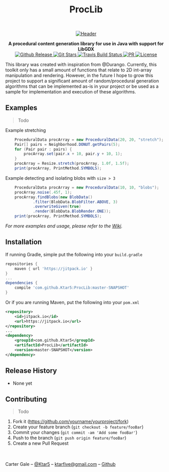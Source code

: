 <h1 align="center"> ProcLib </h1> <br>
<p align="center">
  <a href="https://github.com/Ktar5/ProcLib">
    <img alt="Header" title="Header" src="https://i.imgur.com/79Za4X7.gif">
  </a>
</p>
<div align="center">
  <strong>A procedural content generation library for use in Java with support for LibGDX</strong>
</div>

<div align="center">
  <!-- Github Release -->
  <a href="https://github.com/Ktar5/ProcLib">
    <img src="https://img.shields.io/github/release/Ktar5/ProcLib.svg?style=flat-square"
      alt="Github Release" />
  </a>
  <!-- Git Stars -->
  <a href="https://github.com/Ktar5/ProcLib/stargazers">
    <img src="https://img.shields.io/github/stars/Ktar5/ProcLib.svg?style=flat-square"
      alt="Git Stars" />
  </a>
  <!-- Build Status -->
  <a href="https://travis-ci.org/Ktar5/ProcLib">
    <img src="https://img.shields.io/travis/Ktar5/ProcLib.svg?style=flat-square"
      alt="Travis Build Status" />
  </a>
  <!-- PR Welcome -->
  <a href="http://makeapullrequest.com">
    <img src="https://img.shields.io/badge/PRs-welcome-brightgreen.svg?style=flat-square"
      alt="PR" />
  </a>
  <!-- License -->
  <a href="https://github.com/Ktar5/ProcLib/blob/master/License.txt">
    <img src="https://img.shields.io/github/license/Ktar5/ProcLib.svg?style=flat-square"
      alt="License" />
  </a>
</div>

This library was created with inspiration from @Durango. Currently, this toolkit only has a small amount of
functions that relate to 2D int-array manipulation and rendering. However, in the future I hope to grow this
project to support a significant amount of random/procedural generation algorithms that can be implemented as-is
in your project or be used as a sample for implementation and execution of these algorithms.

## Examples
>Todo

Example stretching
```java
    ProceduralData procArray = new ProceduralData(20, 20, "stretch");
    Pair[] pairs = Neighborhood.DONUT.getPairs(5);
    for (Pair pair : pairs) {
        procArray.set(pair.x + 10, pair.y + 10, 1);
    }
    procArray = Resize.stretch(procArray, 1.0f, 1.5f);
    print(procArray, PrintMethod.SYMBOLS);
```

Example detecting and isolating blobs with `size > 3`
```java
    ProceduralData procArray = new ProceduralData(10, 10, "blobs");
    procArray.noise(.45f, 1);
    procArray.findBlobs(new BlobData()
            .filter(BlobData.BlobFilter.ABOVE, 3)
            .overwriteGiven(true)
            .render(BlobData.BlobRender.ONE));
    print(procArray, PrintMethod.SYMBOLS);
```

_For more examples and usage, please refer to the [Wiki][wiki]._

## Installation
If running Gradle, simple put the following into your `build.gradle`
```groovy
repositories {
    maven { url 'https://jitpack.io' }
}
...
dependencies {
    compile 'com.github.Ktar5:ProcLib:master-SNAPSHOT'
}
```

Or if you are running Maven, put the following into your `pom.xml`
```xml
<repository>
    <id>jitpack.io</id>
    <url>https://jitpack.io</url>
</repository>
...
<dependency>
    <groupId>com.github.Ktar5</groupId>
    <artifactId>ProcLib</artifactId>
    <version>master-SNAPSHOT</version>
</dependency>
```

## Release History
- None yet

## Contributing
>Todo
1. Fork it (<https://github.com/yourname/yourproject/fork>)
2. Create your feature branch (`git checkout -b feature/fooBar`)
3. Commit your changes (`git commit -am 'Add some fooBar'`)
4. Push to the branch (`git push origin feature/fooBar`)
5. Create a new Pull Request

<!-- Markdown link & img dfn's -->
[npm-image]: https://img.shields.io/npm/v/datadog-metrics.svg?style=flat-square
[npm-url]: https://npmjs.org/package/datadog-metrics
[npm-downloads]: https://img.shields.io/npm/dm/datadog-metrics.svg?style=flat-square
[travis-image]: https://img.shields.io/travis/dbader/node-datadog-metrics/master.svg?style=flat-square
[travis-url]: https://travis-ci.org/dbader/node-datadog-metrics
[wiki]: https://github.com/yourname/yourproject/wiki


<br></br>
Carter Gale – [@Ktar5](https://twitter.com/ktar5) – ktarfive@gmail.com – [Github](https://github.com/ktar5/)
